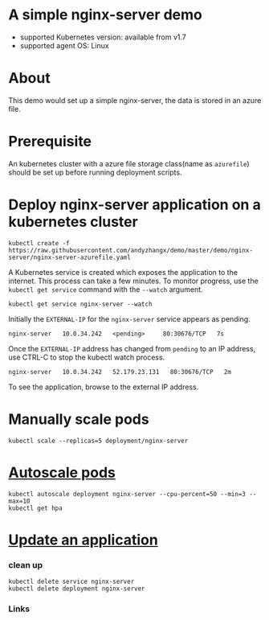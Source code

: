 # A simple nginx-server demo
 - supported Kubernetes version: available from v1.7
 - supported agent OS: Linux 

# About
This demo would set up a simple nginx-server, the data is stored in an azure file.

# Prerequisite
An kubernetes cluster with a azure file storage class(name as `azurefile`) should be set up before running deployment scripts.

# Deploy nginx-server application on a kubernetes cluster
```
kubectl create -f https://raw.githubusercontent.com/andyzhangx/demo/master/demo/nginx-server/nginx-server-azurefile.yaml
```

A Kubernetes service is created which exposes the application to the internet. This process can take a few minutes.
To monitor progress, use the `kubectl get service` command with the `--watch` argument.
```
kubectl get service nginx-server --watch
```
Initially the `EXTERNAL-IP` for the `nginx-server` service appears as pending.

```
nginx-server   10.0.34.242   <pending>     80:30676/TCP   7s
```

Once the `EXTERNAL-IP` address has changed from `pending` to an IP address, use CTRL-C to stop the kubectl watch process.

```
nginx-server   10.0.34.242   52.179.23.131   80:30676/TCP   2m
```

To see the application, browse to the external IP address.

# Manually scale pods
```
kubectl scale --replicas=5 deployment/nginx-server
```

# [Autoscale pods](https://docs.microsoft.com/en-us/azure/aks/tutorial-kubernetes-scale#autoscale-pods)
```
kubectl autoscale deployment nginx-server --cpu-percent=50 --min=3 --max=10
kubectl get hpa
```

# [Update an application](https://docs.microsoft.com/en-us/azure/aks/tutorial-kubernetes-app-update)

### clean up
```
kubectl delete service nginx-server
kubectl delete deployment nginx-server
```

### Links


